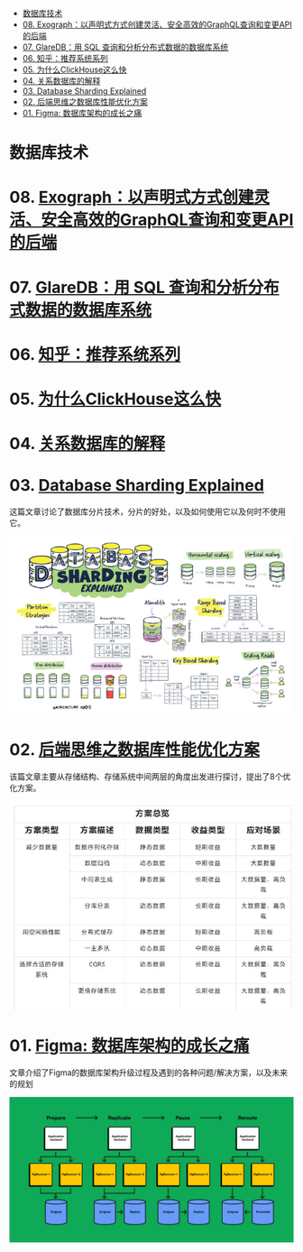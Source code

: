 - [数据库技术](#数据库技术)
- [08. Exograph：以声明式方式创建灵活、安全高效的GraphQL查询和变更API的后端](#08-exograph以声明式方式创建灵活安全高效的graphql查询和变更api的后端)
- [07. GlareDB：用 SQL 查询和分析分布式数据的数据库系统](#07-glaredb用-sql-查询和分析分布式数据的数据库系统)
- [06. 知乎：推荐系统系列](#06-知乎推荐系统系列)
- [05. 为什么ClickHouse这么快](#05-为什么clickhouse这么快)
- [04. 关系数据库的解释](#04-关系数据库的解释)
- [03. Database Sharding Explained](#03-database-sharding-explained)
- [02. 后端思维之数据库性能优化方案](#02-后端思维之数据库性能优化方案)
- [01. Figma: 数据库架构的成长之痛](#01-figma-数据库架构的成长之痛)

# 数据库技术

# 08. [Exograph：以声明式方式创建灵活、安全高效的GraphQL查询和变更API的后端](https://github.com/exograph/exograph)

# 07. [GlareDB：用 SQL 查询和分析分布式数据的数据库系统](https://github.com/GlareDB/glaredb)

# 06. [知乎：推荐系统系列](https://www.zhihu.com/people/yan-yiceng/posts)

# 05. [为什么ClickHouse这么快](https://www.modb.pro/db/37700)

# 04. [关系数据库的解释](https://architecturenotes.co/things-you-should-know-about-databases)

# 03. [Database Sharding Explained](https://architecturenotes.co/database-sharding-explained/)

这篇文章讨论了数据库分片技术，分片的好处，以及如何使用它以及何时不使用它。 

![](../../images/82c654dfly1hf4ddcsxwhj21uo15okjl.jpg)

# 02. [后端思维之数据库性能优化方案](https://developer.aliyun.com/article/945903)

该篇文章主要从存储结构、存储系统中间两层的角度出发进行探讨，提出了8个优化方案。 ​​​

![](../../images/82c654dfly1h3dju8cb92j214u0u0tcu.jpg)

# 01. [Figma: 数据库架构的成长之痛](https://www.figma.com/blog/how-figma-scaled-to-multiple-databases)

文章介绍了Figma的数据库架构升级过程及遇到的各种问题/解决方案，以及未来的规划 ​​​

![](../../images/04b69070d25ab954c8adafaf010ff82d0de0ed4f-1600x820.webp)

